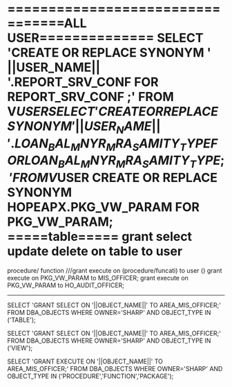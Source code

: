 =================================ALL USER==============
SELECT 'CREATE OR REPLACE SYNONYM ' ||USER_NAME|| '.REPORT_SRV_CONF FOR REPORT_SRV_CONF ;' FROM V$USER
SELECT 'CREATE OR REPLACE SYNONYM ' ||USER_NAME||'.LOAN_BAL_MNYR_MRA_SAMITY_TYPE FOR LOAN_BAL_MNYR_MRA_SAMITY_TYPE;'FROM  V$USER
CREATE OR REPLACE SYNONYM HOPEAPX.PKG_VW_PARAM FOR PKG_VW_PARAM; 
=====table=====
grant select update delete  on table to user
==========================
procedure/ function ///grant execute on (procedure/funcati) to user ()
grant execute on PKG_VW_PARAM to MIS_OFFICER;
grant execute on PKG_VW_PARAM to HO_AUDIT_OFFICER;


-------------------------------------------
SELECT 'GRANT SELECT ON '||OBJECT_NAME||'  TO AREA_MIS_OFFICER;' FROM DBA_OBJECTS WHERE OWNER='SHARP' AND  OBJECT_TYPE IN ('TABLE');

SELECT 'GRANT SELECT ON '||OBJECT_NAME||'  TO AREA_MIS_OFFICER;' FROM DBA_OBJECTS WHERE  OWNER='SHARP' AND OBJECT_TYPE IN ('VIEW');

SELECT 'GRANT EXECUTE ON '||OBJECT_NAME||'  TO AREA_MIS_OFFICER;' FROM DBA_OBJECTS WHERE OWNER='SHARP' AND  OBJECT_TYPE IN ('PROCEDURE','FUNCTION','PACKAGE');
